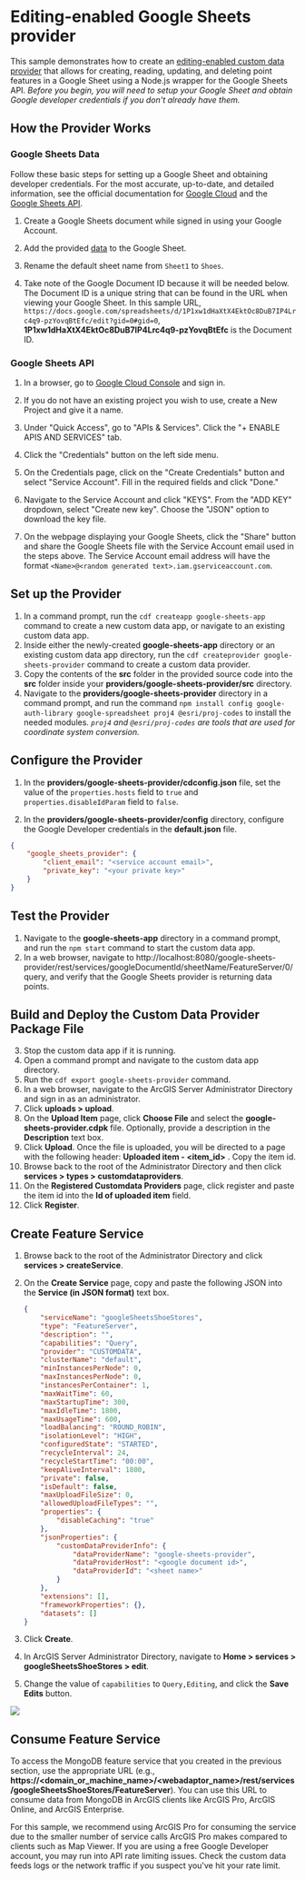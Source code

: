 # Editing-enabled Google Sheets provider

This sample demonstrates how to create an [editing-enabled custom data provider](https://developers.arcgis.com/enterprise-sdk/guide/custom-data-feeds/editable-custom-data-provider/) that allows for creating, reading, updating, and deleting point features in a Google Sheet using a Node.js wrapper for the Google Sheets API.
_Before you begin, you will need to setup your Google Sheet and obtain Google developer credentials if you don't already have them._

## How the Provider Works

### Google Sheets Data

Follow these basic steps for setting up a Google Sheet and obtaining developer credentials. For the most accurate, up-to-date, and detailed information, see the official documentation for [Google Cloud](https://cloud.google.com/?hl=en) and the [Google Sheets API](https://console.cloud.google.com/marketplace/product/google/sheets.googleapis.com).

1.  Create a Google Sheets document while signed in using your Google Account.

2.  Add the provided [data](https://github.com/Esri/arcgis-enterprise-sdk-resources/tree/master/Samples/custom-data-feeds/google-sheets-editing-points/providers/google-sheets-provider) to the Google Sheet.

3.  Rename the default sheet name from `Sheet1` to `Shoes`.

4.  Take note of the Google Document ID because it will be needed below. The Document ID is a unique string that can be found in the URL when viewing your Google Sheet. In this sample URL,
    ```https://docs.google.com/spreadsheets/d/1P1xw1dHaXtX4EktOc8DuB7IP4Lrc4q9-pzYovqBtEfc/edit?gid=0#gid=0```, **1P1xw1dHaXtX4EktOc8DuB7IP4Lrc4q9-pzYovqBtEfc** is the Document ID.

### Google Sheets API

1.  In a browser, go to [Google Cloud Console](https://console.cloud.google.com) and sign in.

2.  If you do not have an existing project you wish to use, create a New Project and give it a name.

3.  Under "Quick Access", go to "APIs & Services". Click the "+ ENABLE APIS AND SERVICES" tab.

4.  Click the "Credentials" button on the left side menu.

5.  On the Credentials page, click on the "Create Credentials" button and select "Service Account". Fill in the required fields and click "Done."

6.  Navigate to the Service Account and click "KEYS". From the "ADD KEY" dropdown, select "Create new key". Choose the "JSON" option to download the key file.

7.  On the webpage displaying your Google Sheets, click the "Share" button and share the Google Sheets file with the Service Account email used in the steps above. The Service Account email address will have the format `<Name>@<random generated text>.iam.gserviceaccount.com`.

## Set up the Provider

1.  In a command prompt, run the `cdf createapp google-sheets-app` command to create a new custom
    data app, or navigate to an existing custom data app.
2.  Inside either the newly-created **google-sheets-app** directory or an existing custom data app directory, 
    run the `cdf createprovider google-sheets-provider` command to create a custom data provider.
3.  Copy the contents of the **src** folder in the provided source code into
    the **src** folder inside your **providers/google-sheets-provider/src**
    directory.
4.  Navigate to the **providers/google-sheets-provider** directory in a
    command prompt, and run the command `npm install config google-auth-library google-spreadsheet proj4 @esri/proj-codes` to install the needed modules. _`proj4` and `@esri/proj-codes` are tools that are used for coordinate system conversion._

## Configure the Provider

1.  In the **providers/google-sheets-provider/cdconfig.json** file, set the value of the
    `properties.hosts` field to `true` and
    `properties.disableIdParam` field to `false`.

2.  In the **providers/google-sheets-provider/config** directory, configure the Google Developer credentials in the **default.json** file.

````json
{
    "google_sheets_provider": {
        "client_email": "<service account email>",
        "private_key": "<your private key>"
    }
}
````

## Test the Provider

1.  Navigate to the **google-sheets-app** directory in a command prompt, and
    run the `npm start` command to start the custom data app.
2.  In a web browser, navigate to
    http://localhost:8080/google-sheets-provider/rest/services/googleDocumentId/sheetName/FeatureServer/0/query,
    and verify that the Google Sheets provider is returning data points.

## Build and Deploy the Custom Data Provider Package File

3.  Stop the custom data app if it is running.
4.  Open a command prompt and navigate to the custom data app directory.
5.  Run the `cdf export google-sheets-provider` command.
6.  In a web browser, navigate to the ArcGIS Server Administrator
    Directory and sign in as an administrator.
7.  Click **uploads \> upload**.
8.  On the **Upload Item** page, click **Choose File** and select the
    **google-sheets-provider.cdpk** file. Optionally, provide a
    description in the **Description** text box.
9.  Click **Upload**. Once the file is uploaded, you will be directed to
    a page with the following header: **Uploaded item - \<item_id\>** .
    Copy the item id.
10. Browse back to the root of the Administrator Directory and then
    click **services \> types \> customdataproviders**.
11. On the **Registered Customdata Providers** page, click register and
    paste the item id into the **Id of uploaded item** field.
12. Click **Register**.

## Create Feature Service

1.  Browse back to the root of the Administrator Directory and click
    **services \> createService**.

2.  On the **Create Service** page, copy and paste the following JSON
    into the **Service (in JSON format)** text box.

    ```json
    {
        "serviceName": "googleSheetsShoeStores",
        "type": "FeatureServer",
        "description": "",
        "capabilities": "Query",
        "provider": "CUSTOMDATA",
        "clusterName": "default",
        "minInstancesPerNode": 0,
        "maxInstancesPerNode": 0,
        "instancesPerContainer": 1,
        "maxWaitTime": 60,
        "maxStartupTime": 300,
        "maxIdleTime": 1800,
        "maxUsageTime": 600,
        "loadBalancing": "ROUND_ROBIN",
        "isolationLevel": "HIGH",
        "configuredState": "STARTED",
        "recycleInterval": 24,
        "recycleStartTime": "00:00",
        "keepAliveInterval": 1800,
        "private": false,
        "isDefault": false,
        "maxUploadFileSize": 0,
        "allowedUploadFileTypes": "",
        "properties": {
            "disableCaching": "true"
        },
        "jsonProperties": {
            "customDataProviderInfo": {
                "dataProviderName": "google-sheets-provider",
                "dataProviderHost": "<google document id>",
                "dataProviderId": "<sheet name>"
            }
        },
        "extensions": [],
        "frameworkProperties": {},
        "datasets": []
    }

    ```

3.  Click **Create**.

4. In ArcGIS Server Administrator Directory, navigate to **Home > services > googleSheetsShoeStores > edit**.

5. Change the value of `capabilities` to `Query,Editing`, and click the **Save Edits** button.

![](./images/cdf-google-sheets-service-json.png)


## Consume Feature Service

To access the MongoDB feature service that you created in the
previous section, use the appropriate URL (e.g.,
**https://\<domain_or_machine_name\>/\<webadaptor_name\>/rest/services/googleSheetsShoeStores/FeatureServer**).
You can use this URL to consume data from MongoDB in ArcGIS clients like
ArcGIS Pro, ArcGIS Online, and ArcGIS Enterprise. 

For this sample, we recommend using ArcGIS Pro for consuming the service due to the smaller number of service calls ArcGIS Pro makes compared to clients such as Map Viewer. If you are using a free Google Developer account, you may run into API rate limiting issues. Check the custom data feeds logs or the network traffic if you suspect you've hit your rate limit.